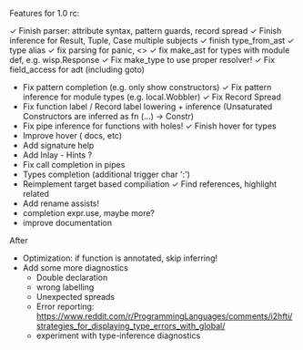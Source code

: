 Features for 1.0 rc:

  ✓ Finish parser: attribute syntax, pattern guards, record spread 
  ✓ Finish inference for Result, Tuple, Case multiple subjects
  ✓ finish type_from_ast
  ✓ type alias
  ✓ fix parsing for panic, <>
  ✓ fix make_ast for types with module def, e.g. wisp.Response
  ✓ Fix make_type to use proper resolver!
  ✓ Fix field_access for adt (including goto)
  - Fix pattern completion (e.g. only show constructors)
  ✓ Fix pattern inference for module types (e.g. local.Wobbler)
  ✓ Fix Record Spread
  - Fix function label / Record label lowering + inference (Unsaturated Constructors are inferred as fn (...) -> Constr)
  - Fix pipe inference for functions with holes!
  ✓ Finish hover for types
  - Improve hover ( docs, etc)
  - Add signature help
  - Add Inlay - Hints ?
  - Fix call completion in pipes
  - Types completion (additional trigger char ':')
  - Reimplement target based compiliation
  ✓ Find references, highlight related
  - Add rename assists!
  - completion expr.use, maybe more?
  - improve documentation

After
  - Optimization: if function is annotated, skip inferring!
  - Add some more diagnostics
    - Double declaration
    - wrong labelling
    - Unexpected spreads
    - Error reporting: 
      https://www.reddit.com/r/ProgrammingLanguages/comments/i2hfti/strategies_for_displaying_type_errors_with_global/
    - experiment with type-inference diagnostics